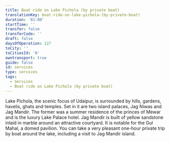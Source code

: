 ```yaml
---
title: Boat ride on Lake Pichola (by private boat)
translationKey: boat-ride-on-lake-pichola-(by-private-boat)
duration: '01:00'
startTime: ''
transfer: false
transferCode: ''
draft: false
daysOfOperation: 127
toCity: ''
toCitiesId: '0'
owntransport: true
guide: false
id: services
type: services
tags:
  - Services
  - Boat ride on Lake Pichola (by private boat)
---
```

Lake Pichola, the scenic focus of Udaipur, is surrounded by hills, gardens, havelis, ghats and temples. Set in it are two island palaces, Jag Niwas and Jag Mandir. The former was a summer residence of the princes of Mewar and is the luxury Lake Palace hotel. Jag Mandir is built of yellow sandstone inlaid in marble around an attractive courtyard. It is notable for the Gul Mahal, a domed pavilion. You can take a very pleasant one-hour private trip by boat around the lake, including a visit to Jag Mandir island.